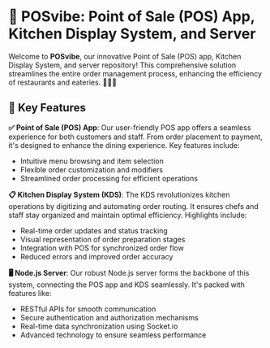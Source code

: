 # 🛒 POSvibe: Point of Sale (POS) App, Kitchen Display System, and Server

Welcome to **POSvibe**, our innovative Point of Sale (POS) app, Kitchen Display System, and server repository! This comprehensive solution streamlines the entire order management process, enhancing the efficiency of restaurants and eateries. 🍔🍕🍣

## 🚀 Key Features

**✅ Point of Sale (POS) App**: Our user-friendly POS app offers a seamless experience for both customers and staff. From order placement to payment, it's designed to enhance the dining experience. Key features include:
  - Intuitive menu browsing and item selection
  - Flexible order customization and modifiers
  - Streamlined order processing for efficient operations

**📋 Kitchen Display System (KDS)**: The KDS revolutionizes kitchen operations by digitizing and automating order routing. It ensures chefs and staff stay organized and maintain optimal efficiency. Highlights include:
  - Real-time order updates and status tracking
  - Visual representation of order preparation stages
  - Integration with POS for synchronized order flow
  - Reduced errors and improved order accuracy

**🖥️ Node.js Server**: Our robust Node.js server forms the backbone of this system, connecting the POS app and KDS seamlessly. It's packed with features like:
  - RESTful APIs for smooth communication
  - Secure authentication and authorization mechanisms
  - Real-time data synchronization using Socket.io
  - Advanced technology to ensure seamless performance
